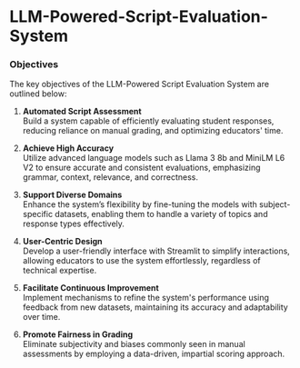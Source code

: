 # LLM-Powered-Script-Evaluation-System
### Objectives

The key objectives of the LLM-Powered Script Evaluation System are outlined below:

1. **Automated Script Assessment**  
   Build a system capable of efficiently evaluating student responses, reducing reliance on manual grading, and optimizing educators' time.

2. **Achieve High Accuracy**  
   Utilize advanced language models such as Llama 3 8b and MiniLM L6 V2 to ensure accurate and consistent evaluations, emphasizing grammar, context, relevance, and correctness.

3. **Support Diverse Domains**  
   Enhance the system’s flexibility by fine-tuning the models with subject-specific datasets, enabling them to handle a variety of topics and response types effectively.

4. **User-Centric Design**  
   Develop a user-friendly interface with Streamlit to simplify interactions, allowing educators to use the system effortlessly, regardless of technical expertise.

5. **Facilitate Continuous Improvement**  
   Implement mechanisms to refine the system's performance using feedback from new datasets, maintaining its accuracy and adaptability over time.

6. **Promote Fairness in Grading**  
   Eliminate subjectivity and biases commonly seen in manual assessments by employing a data-driven, impartial scoring approach.
